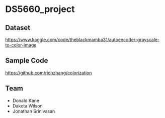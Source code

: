 # DS5660_project

## Dataset
https://www.kaggle.com/code/theblackmamba31/autoencoder-grayscale-to-color-image

## Sample Code
https://github.com/richzhang/colorization

## Team
- Donald Kane
- Dakota Wilson
- Jonathan Srinivasan

